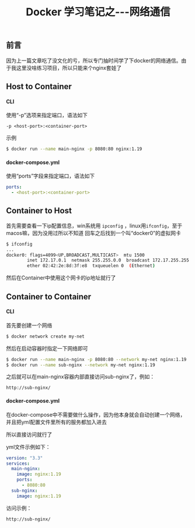 ﻿---
title: Docker 学习笔记之---网络通信
categories: docker
tags: [网络通信]
---

## 前言
因为上一篇文章吃了没文化的亏，所以专门抽时间学了下docker的网络通信。由于我这里没啥练习项目，所以只能来个nginx套娃了

## Host to Container

#### CLI

使用“-p”选项来指定端口，语法如下

```
-p <host-port>:<container-port>
```

示例

``` bash
$ docker run --name main-nginx -p 8080:80 nginx:1.19
```

#### docker-compose.yml

使用“ports”字段来指定端口，语法如下

``` yml
ports: 
  - <host-port>:<container-port>
```

## Container to Host

首先需要查看一下ip配置信息，win系统用 `ipconfig` ，linux用`ifconfig`，至于macos嘛，因为没用过所以不知道
回车之后找到一个叫“docker0”的虚拟网卡

``` bash
$ ifconfig
...
docker0: flags=4099<UP,BROADCAST,MULTICAST>  mtu 1500
        inet 172.17.0.1  netmask 255.255.0.0  broadcast 172.17.255.255
        ether 02:42:2e:8d:3f:e8  txqueuelen 0  (Ethernet)
```

然后在Container中使用这个网卡的ip地址就行了

## Container to Container

#### CLI

首先要创建一个网络

``` bash
$ docker network create my-net
```

然后在启动容器时指定一下网络即可

``` bash
$ docker run --name main-nginx -p 8080:80 --network my-net nginx:1.19
$ docker run --name sub-nginx --network my-net nginx:1.19
```

之后就可以在main-nginx容器内部直接访问sub-nginx了，例如：

```
http://sub-nginx/
```

#### docker-compose.yml

在docker-compose中不需要做什么操作，因为他本身就会自动创建一个网络，并且把yml配置文件里所有的服务都加入进去

所以直接访问就行了

yml文件示例如下：

``` yml
version: "3.3"
services: 
  main-nginx: 
    image: nginx:1.19
    ports: 
      - 8080:80
  sub-nginx: 
    image: nginx:1.19
```

访问示例：
```
http://sub-nginx/
```